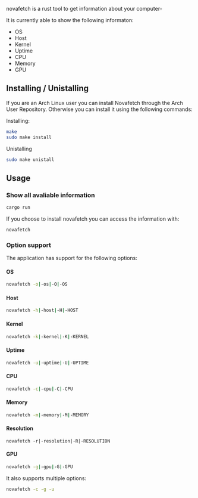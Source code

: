 novafetch is a rust tool to get information about your computer-

It is currently able to show the following informaton:
* OS
* Host
* Kernel
* Uptime
* CPU
* Memory
* GPU

## Installing / Unistalling
If you are an Arch Linux user you can install Novafetch through the Arch User Repository. Otherwise you can install it using the following commands:

Installing:
```bash
make
sudo make install
```

Unistalling
```bash
sudo make unistall
```

## Usage
### Show all avaliable information
```bash
cargo run
```
If you choose to install novafetch you can access the information with:
```bash
novafetch
```

### Option support
The application has support for the following options:
#### OS
```bash
novafetch -o|-os|-O|-OS
```
#### Host
```bash
novafetch -h|-host|-H|-HOST
```
#### Kernel
```bash
novafetch -k|-kernel|-K|-KERNEL
```
#### Uptime
```bash
novafetch -u|-uptime|-U|-UPTIME
```
#### CPU
```bash
novafetch -c|-cpu|-C|-CPU
```
#### Memory
```bash
novafetch -m|-memory|-M|-MEMORY
```
#### Resolution
```
novafetch -r|-resolution|-R|-RESOLUTION
```
#### GPU
```bash
novafetch -g|-gpu|-G|-GPU
```

It also supports multiple options:
```bash
novafetch -c -g -u
```
